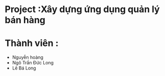 # Project :Xây dựng ứng dụng quản lý bán hàng 



# Thành viên :
- Nguyễn hoàng
- Ngô Trần Đức Long
- Lê Bá Long
